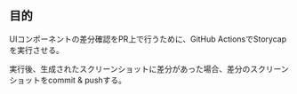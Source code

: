 ## 目的

UIコンポーネントの差分確認をPR上で行うために、GitHub ActionsでStorycapを実行させる。

実行後、生成されたスクリーンショットに差分があった場合、差分のスクリーンショットをcommit & pushする。
